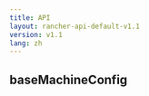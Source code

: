 ```yaml
---
title: API
layout: rancher-api-default-v1.1
version: v1.1
lang: zh
---
```


## baseMachineConfig





